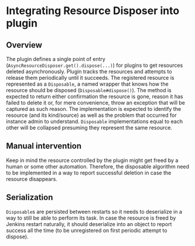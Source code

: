 # Integrating Resource Disposer into plugin

## Overview

The plugin defines a single point of entry (`AsyncResourceDisposer.get().dispose(...)`)
for plugins to get resources deleted asynchronously. Plugin tracks the resources
and attempts to release them periodically until it succeeds. The registered resource
is represented as a `Disposable`, a named wrapper that knows how the resource should
be disposed (`Disposable#dispose()`). The method is expected to return either
confirmation the resource is gone, reason it has failed to delete it or, for mere
convenience, throw an exception that will be captured as such reason. The implementation
is expected to identify the resource (and its kind/source) as well as the problem
that occurred for instance admin to understand. `Disposable` implementations equal
to each other will be collapsed presuming they represent the same resource.  

## Manual intervention

Keep in mind the resource controlled by the plugin might get freed by a human or
some other automation. Therefore, the disposable algorithm need to be implemented in
a way to report successful deletion in case the resource disappears.

## Serialization

`Disposable`s are persisted between restarts so it needs to deserialize
in a way to still be able to perform its task. In case the resource is freed by
Jenkins restart naturally, it should deserialize into an object to report success
all the time (to be unregistered on first periodic attempt to dispose).
